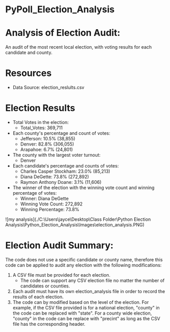 # PyPoll_Election_Analysis

# Analysis of Election Audit:

 An audit of the most recent local election, with voting results for each candidate and county.


 # Resources
* Data Source: election_reslults.csv

# Election Results

* Total Votes in the election: 
    - Total_Votes: 369,711
* Each county's percentage and count of votes:
    - Jefferson: 10.5% (38,855)
    -  Denver: 82.8% (306,055)
    - Arapahoe: 6.7% (24,801) 
* The county with the largest voter turnout:
    - Denver
* Each candidate's percentage and counts of votes:
    - Charles Casper Stockham: 23.0% (85,213)
    - Diana DeGette: 73.8% (272,892)
    - Raymon Anthony Doane: 3.1% (11,606)
* The winner of the election with the winning vote count and winning percentage of votes:
    - Winner: Diana DeGette
    - Winning Vote Count: 272,892
    - Winning Percentage: 73.8%

![my analysis](./C:\Users\jayce\Desktop\Class Folder\Python Election Analysis\Python_Election_Analysis\Images\election_analysis.PNG)

# Election Audit Summary:

The code does not use a specific candidate or county name, therefore this code can be applied to audit any election with the following modifications:
1.  A CSV file must be provided for each election. 
    * The code can support any CSV election file no matter the number of candidates or counties. 
2.  Each audit must have its own election_analysis file in order to record the results of each election.
3.  The code can by modified based on the level of the election. For example, if the CSV file provided is for a national election, "county" in the code can be replaced with "state". For a county wide election, "county" in the code can be replace with "precint" as long as the CSV file has the corresponding header.  


